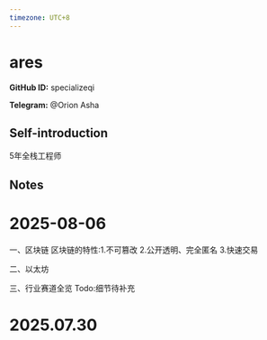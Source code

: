 ```yaml
---
timezone: UTC+8
---
```


# ares

**GitHub ID:** specializeqi

**Telegram:** @Orion Asha

## Self-introduction

5年全栈工程师

## Notes

<!-- Content_START -->
# 2025-08-06

一、区块链
区块链的特性:1.不可篡改 2.公开透明、完全匿名 3.快速交易

二、以太坊


三、行业赛道全览
Todo:细节待补充

# 2025.07.30


<!-- Content_END -->
